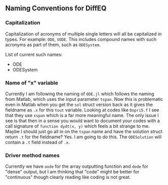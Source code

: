 ## Naming Conventions for DiffEQ

### Capitalization
Capitalization of acronyms of multiple single letters will all be capitalized
in types. For example: `ODE`, `VODE`. This includes compound names with such
acronyms as part of them, such as `ODESystem`.

List of current such names:
* ODE
* ODESystem

### Name of "x" variable
Currently I am following the naming of `ODE.jl` which follows the naming from
Matlab, which uses the input parameter `tspan`. Now this is problematic even
in Matlab when you get the `sol` struct version back as it gives the fieldname
as `.x` for this `tout` variable. Looking at codes like `Dopri5.f` I see that
they use `xspan` which is a far more meaningful name. The only issue I see
is that then in a sense you would want to document your codes with a call
signature of `function dydt(x, y)` which feels a bit strange to me. Maybe I
should just go all in on the `tspan` name and have the solution struct return
`.t` for the fieldname? Yes. I am going to do this. The `ODESolution` will
contain a `.t` field instead of `.x`.

### Driver method names
Currently we have `aode` for the array outputting function and `dode` for "dense" output,
but I am thinking that "code" might be better for "continuous" though clearly reading like
coding is not great.

